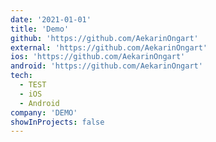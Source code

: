 ```yaml
---
date: '2021-01-01'
title: 'Demo'
github: 'https://github.com/AekarinOngart'
external: 'https://github.com/AekarinOngart'
ios: 'https://github.com/AekarinOngart'
android: 'https://github.com/AekarinOngart'
tech:
  - TEST
  - iOS
  - Android
company: 'DEMO'
showInProjects: false
---
```

